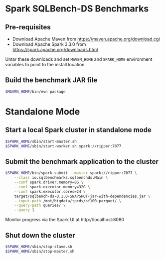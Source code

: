 # Spark SQLBench-DS Benchmarks

## Pre-requisites

- Download Apache Maven from https://maven.apache.org/download.cgi
- Download Apache Spark 3.3.0 from https://spark.apache.org/downloads.html

Untar these downloads and set `MAVEN_HOME` and `SPARK_HOME` environment variables to point to the 
install location.

## Build the benchmark JAR file

```bash
$MAVEN_HOME/bin/mvn package
```

# Standalone Mode

## Start a local Spark cluster in standalone mode

```bash
$SPARK_HOME/sbin/start-master.sh
$SPARK_HOME/sbin/start-worker.sh spark://ripper:7077
```

## Submit the benchmark application to the cluster

```bash
$SPARK_HOME/bin/spark-submit --master spark://ripper:7077 \
    --class io.sqlbenchmarks.sqlbenchds.Main \
    --conf spark.driver.memory=8G \
    --conf spark.executor.memory=32G \
    --conf spark.executor.cores=24 \
    target/sqlbench-ds-0.1.0-SNAPSHOT-jar-with-dependencies.jar \
    --input-path /mnt/bigdata/tpcds/sf100-parquet/ \
    --query-path queries/ \
    --query 1
```

Monitor progress via the Spark UI at http://localhost:8080

## Shut down the cluster

```bash
$SPARK_HOME/sbin/stop-slave.sh
$SPARK_HOME/sbin/stop-master.sh
```